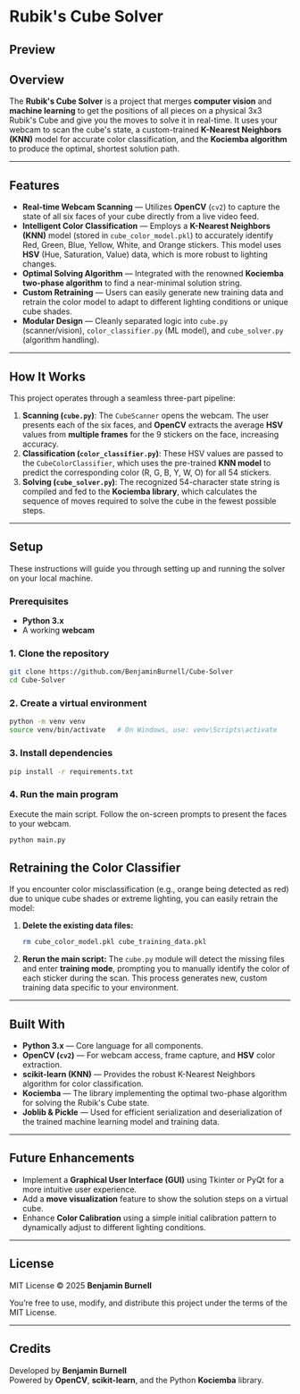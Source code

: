 # Rubik's Cube Solver

## Preview
<!-- <img src="https://raw.githubusercontent.com/BenjaminBurnell/Lyrify/refs/heads/main/assets/ezgif-4e32b50b9ea37f.gif"></img> -->

## Overview

The **Rubik's Cube Solver** is a project that merges **computer vision** and **machine learning** to get the positions of all pieces on a physical 3x3 Rubik's Cube and give you the moves to solve it in real-time. It uses your webcam to scan the cube's state, a custom-trained **K-Nearest Neighbors (KNN)** model for accurate color classification, and the **Kociemba algorithm** to produce the optimal, shortest solution path.

---

## Features

* **Real-time Webcam Scanning** — Utilizes **OpenCV** (`cv2`) to capture the state of all six faces of your cube directly from a live video feed.
* **Intelligent Color Classification** — Employs a **K-Nearest Neighbors (KNN)** model (stored in `cube_color_model.pkl`) to accurately identify Red, Green, Blue, Yellow, White, and Orange stickers. This model uses **HSV** (Hue, Saturation, Value) data, which is more robust to lighting changes.
* **Optimal Solving Algorithm** — Integrated with the renowned **Kociemba two-phase algorithm** to find a near-minimal solution string.
* **Custom Retraining** — Users can easily generate new training data and retrain the color model to adapt to different lighting conditions or unique cube shades.
* **Modular Design** — Cleanly separated logic into `cube.py` (scanner/vision), `color_classifier.py` (ML model), and `cube_solver.py` (algorithm handling).

---

## How It Works

This project operates through a seamless three-part pipeline:

1.  **Scanning (`cube.py`)**: The `CubeScanner` opens the webcam. The user presents each of the six faces, and **OpenCV** extracts the average **HSV** values from **multiple frames** for the 9 stickers on the face, increasing accuracy.
2.  **Classification (`color_classifier.py`)**: These HSV values are passed to the `CubeColorClassifier`, which uses the pre-trained **KNN model** to predict the corresponding color (R, G, B, Y, W, O) for all 54 stickers.
3.  **Solving (`cube_solver.py`)**: The recognized 54-character state string is compiled and fed to the **Kociemba library**, which calculates the sequence of moves required to solve the cube in the fewest possible steps.

---

## Setup

These instructions will guide you through setting up and running the solver on your local machine.

### Prerequisites

* **Python 3.x**
* A working **webcam**

### 1. Clone the repository

```bash
git clone https://github.com/BenjaminBurnell/Cube-Solver
cd Cube-Solver
```

### 2. Create a virtual environment

```bash
python -m venv venv
source venv/bin/activate   # On Windows, use: venv\Scripts\activate
```

### 3. Install dependencies

```bash
pip install -r requirements.txt
```

### 4. Run the main program

Execute the main script. Follow the on-screen prompts to present the faces to your webcam.

```bash
python main.py
```

## Retraining the Color Classifier

If you encounter color misclassification (e.g., orange being detected as red) due to unique cube shades or extreme lighting, you can easily retrain the model:

1.  **Delete the existing data files:**
    ```bash
    rm cube_color_model.pkl cube_training_data.pkl
    ```
2.  **Rerun the main script:** The `cube.py` module will detect the missing files and enter **training mode**, prompting you to manually identify the color of each sticker during the scan. This process generates new, custom training data specific to your environment.

---

## Built With

* **Python 3.x** — Core language for all components.
* **OpenCV (`cv2`)** — For webcam access, frame capture, and **HSV** color extraction.
* **scikit-learn (KNN)** — Provides the robust K-Nearest Neighbors algorithm for color classification.
* **Kociemba** — The library implementing the optimal two-phase algorithm for solving the Rubik's Cube state.
* **Joblib & Pickle** — Used for efficient serialization and deserialization of the trained machine learning model and training data.

---

## Future Enhancements

* Implement a **Graphical User Interface (GUI)** using Tkinter or PyQt for a more intuitive user experience.
* Add a **move visualization** feature to show the solution steps on a virtual cube.
* Enhance **Color Calibration** using a simple initial calibration pattern to dynamically adjust to different lighting conditions.

---

## License

MIT License © 2025 **Benjamin Burnell**

You’re free to use, modify, and distribute this project under the terms of the MIT License.

---

## Credits

Developed by **Benjamin Burnell**  
Powered by **OpenCV**, **scikit-learn**, and the Python **Kociemba** library.
